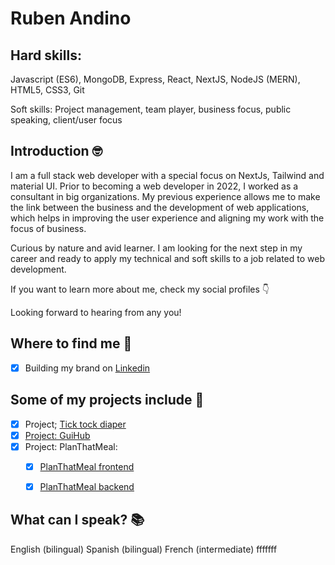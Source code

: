# Ruben Andino

## Hard skills:

Javascript (ES6), MongoDB, Express, React, NextJS, NodeJS (MERN), HTML5, CSS3, Git

Soft skills:
Project management, team player, business focus, public speaking, client/user focus

## Introduction 🤓

I am a full stack web developer with a special focus on NextJs, Tailwind and material UI. Prior to becoming a web developer in 2022, I worked as a consultant in big organizations. My previous experience allows me to make the link between the business and the development of web applications, which helps in improving the user experience and aligning my work with the focus of business. 

Curious by nature and avid learner. I am looking for the next step in my career and ready to apply my technical and soft skills to a job related to web development.

If you want to learn more about me, check my social profiles 👇 

Looking forward to hearing from any you!

## Where to find me 📍

- [x] Building my brand on [Linkedin](https://www.linkedin.com/in/ruben-andino/)

## Some of my projects include 👾

- [x] Project; [Tick tock diaper](https://github.com/rubenanlo/tick-tock-diaper)
- [x] [Project: GuiHub](https://github.com/rubenanlo/guithub)
- [x] Project: PlanThatMeal:
    - [x] [PlanThatMeal frontend](https://github.com/rubenanlo/plan-that-meal-client)
    - [x] [PlanThatMeal backend](https://github.com/rubenanlo/plan-that-meal-server)


## What can I speak? 📚

English (bilingual)
Spanish (bilingual)
French (intermediate)
fffffff
